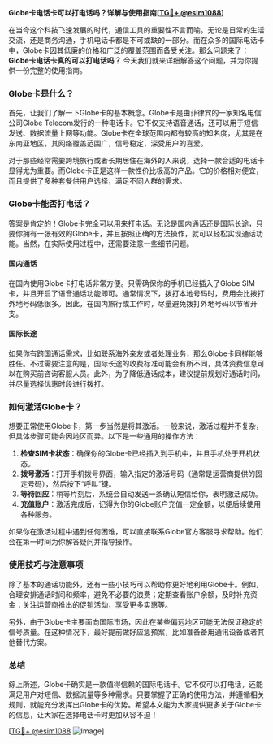 **Globe卡电话卡可以打电话吗？详解与使用指南[[TG💪+ @esim1088](https://t.me/s/esim1088)]**

在当今这个科技飞速发展的时代，通信工具的重要性不言而喻。无论是日常的生活交流，还是商务沟通，手机电话卡都是不可或缺的一部分。而在众多的国际电话卡中，Globe卡因其低廉的价格和广泛的覆盖范围而备受关注。那么问题来了：**Globe卡电话卡真的可以打电话吗？** 今天我们就来详细解答这个问题，并为你提供一份完整的使用指南。

### Globe卡是什么？

首先，让我们了解一下Globe卡的基本概念。Globe卡是由菲律宾的一家知名电信公司Globe Telecom发行的一种电话卡。它不仅支持语音通话，还可以用于短信发送、数据流量上网等功能。Globe卡在全球范围内都有较高的知名度，尤其是在东南亚地区，其网络覆盖范围广，信号稳定，深受用户的喜爱。

对于那些经常需要跨境旅行或者长期居住在海外的人来说，选择一款合适的电话卡显得尤为重要。而Globe卡正是这样一款性价比极高的产品。它的价格相对便宜，而且提供了多种套餐供用户选择，满足不同人群的需求。

### Globe卡能否打电话？

答案是肯定的！Globe卡完全可以用来打电话。无论是国内通话还是国际长途，只要你拥有一张有效的Globe卡，并且按照正确的方法操作，就可以轻松实现通话功能。当然，在实际使用过程中，还需要注意一些细节问题。

#### 国内通话

在国内使用Globe卡打电话非常方便。只需确保你的手机已经插入了Globe SIM卡，并且开启了语音通话功能即可。通常情况下，拨打本地号码时，费用会比拨打外地号码低很多。因此，在国内旅行或工作时，尽量避免拨打外地号码以节省开支。

#### 国际长途

如果你有跨国通话需求，比如联系海外亲友或者处理业务，那么Globe卡同样能够胜任。不过需要注意的是，国际长途的收费标准可能会有所不同，具体资费信息可以在购买前咨询客服人员。此外，为了降低通话成本，建议提前规划好通话时间，并尽量选择优惠时段进行拨打。

### 如何激活Globe卡？

想要正常使用Globe卡，第一步当然是将其激活。一般来说，激活过程并不复杂，但具体步骤可能会因地区而异。以下是一些通用的操作方法：

1. **检查SIM卡状态**：确保你的Globe卡已经插入到手机中，并且手机处于开机状态。
2. **拨号激活**：打开手机拨号界面，输入指定的激活号码（通常是运营商提供的固定号码），然后按下“呼叫”键。
3. **等待回应**：稍等片刻后，系统会自动发送一条确认短信给你，表明激活成功。
4. **充值账户**：激活完成后，记得为你的Globe账户充值一定金额，以便后续使用各种服务。

如果你在激活过程中遇到任何困难，可以直接联系Globe官方客服寻求帮助。他们会在第一时间为你解答疑问并指导操作。

### 使用技巧与注意事项

除了基本的通话功能外，还有一些小技巧可以帮助你更好地利用Globe卡。例如，合理安排通话时间和频率，避免不必要的浪费；定期查看账户余额，及时补充资金；关注运营商推出的促销活动，享受更多实惠等。

另外，由于Globe卡主要面向国际市场，因此在某些偏远地区可能无法保证稳定的信号质量。在这种情况下，最好提前做好应急预案，比如准备备用通讯设备或者其他替代方案。

### 总结

综上所述，Globe卡确实是一款值得信赖的国际电话卡。它不仅可以打电话，还能满足用户对短信、数据流量等多种需求。只要掌握了正确的使用方法，并遵循相关规则，就能充分发挥出Globe卡的优势。希望本文能为大家提供更多关于Globe卡的信息，让大家在选择电话卡时更加从容不迫！

[[TG💪+ @esim1088](https://t.me/s/esim1088) ![Image](https://i.postimg.cc/4NQfJmqS/Snipaste-2025-05-13-00-14-12.png)]